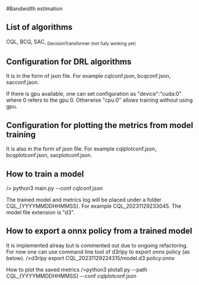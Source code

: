 #Bandwidth estimation

## List of algorithms
CQL, BCQ, SAC, <sub>DecisionTransformer (not fully working yet)</sub>

## Configuration for DRL algorithms
It is in the form of json file. For example cqlconf.json, bcqconf.json, sacconf.json.

If there is gpu available, one can set configuration as "device":"cuda:0" where 0 refers to the gpu 0. Otherwise "cpu:0" allows training without using gpu.

## Configuration for plotting the metrics from model training
It is also in the form of json file. For example cqlplotconf.json, bcqplotconf.json, sacplotconf.json.

## How to train a model
/> python3 main.py --conf cqlconf.json

The trained model and metrics log will be placed under a folder CQL_{YYYYMMDDHHMMSS}. For example CQL_20231129233045. The model file extension is "d3".

## How to export a onnx policy from a trained model
It is implemented alreay but is commented out due to ongoing refactoring. For now one can use command line tool of d3rlpy to export onnx policy (as below).
/>d3rlpy export CQL_20231129224315/model.d3 policy.onnx

How to plot the saved metrics
/>python3 plotall.py --path CQL_{YYYYMMDDHHMMSS} --conf cqlplotconf.json
